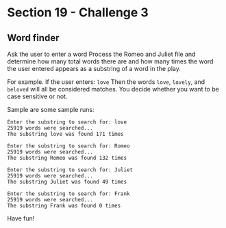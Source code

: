 # Section 19 - Challenge 3
## Word finder

Ask the user to enter a word
Process the Romeo and Juliet file and determine how many total words there are
and how many times the word the user entered appears as a substring of a word in the play.

For example.
If the user enters: `love`
Then the words `love`, `lovely`, and `beloved` will all be considered matches.
You decide whether you want to be case sensitive or not.

Sample are some sample runs:
```
Enter the substring to search for: love
25919 words were searched...
The substring love was found 171 times

Enter the substring to search for: Romeo
25919 words were searched...
The substring Romeo was found 132 times

Enter the substring to search for: Juliet
25919 words were searched...
The substring Juliet was found 49 times

Enter the substring to search for: Frank
25919 words were searched...
The substring Frank was found 0 times
```

Have fun!
